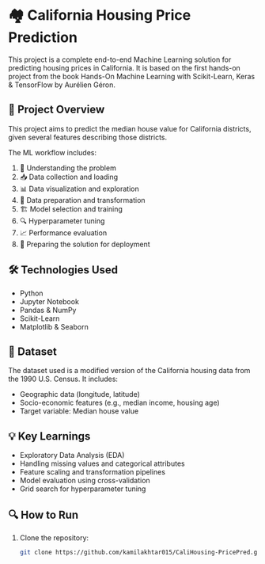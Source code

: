 # 🏘️ California Housing Price Prediction

This project is a complete end-to-end Machine Learning solution for predicting housing prices in California. It is based on the first hands-on project from the book Hands-On Machine Learning with Scikit-Learn, Keras & TensorFlow by Aurélien Géron.  

## 📌 Project Overview

This project aims to predict the median house value for California districts, given several features describing those districts.

The ML workflow includes:

1. 🧠 Understanding the problem  
2. 📥 Data collection and loading  
3. 📊 Data visualization and exploration  
4. 🧹 Data preparation and transformation    
5. 🏗️ Model selection and training  
6. 🔍 Hyperparameter tuning  
7. 📈 Performance evaluation  
8. 🚀 Preparing the solution for deployment

## 🛠️ Technologies Used

- Python
- Jupyter Notebook
- Pandas & NumPy
- Scikit-Learn
- Matplotlib & Seaborn

## 📂 Dataset

The dataset used is a modified version of the California housing data from the 1990 U.S. Census. It includes:

- Geographic data (longitude, latitude)
- Socio-economic features (e.g., median income, housing age)
- Target variable: Median house value

## 💡 Key Learnings

- Exploratory Data Analysis (EDA)
- Handling missing values and categorical attributes
- Feature scaling and transformation pipelines
- Model evaluation using cross-validation
- Grid search for hyperparameter tuning 

## 🔍 How to Run

1. Clone the repository:
   ```bash
   git clone https://github.com/kamilakhtar015/CaliHousing-PricePred.git                   
